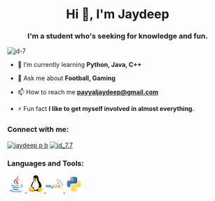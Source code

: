 <h1 align="center">Hi 👋, I'm Jaydeep</h1>
<h3 align="center">I'm a student who's seeking for knowledge and fun.</h3>

<p align="left"> <img src="https://komarev.com/ghpvc/?username=jd-7&label=Profile%20views&color=0e75b6&style=flat" alt="jd-7" /> </p>

- 🌱 I’m currently learning **Python, Java, C++**

- 💬 Ask me about **Football, Gaming**

- 📫 How to reach me **payyaljaydeep@gmail.com**

- ⚡ Fun fact **I like to get myself involved in almost everything.**

<h3 align="left">Connect with me:</h3>
<p align="left">
<a href="https://www.linkedin.com/in/jaydeep-p-b-1184bb21a/" target="blank"><img align="center" src="https://raw.githubusercontent.com/rahuldkjain/github-profile-readme-generator/master/src/images/icons/Social/linked-in-alt.svg" alt="jaydeep p b" height="30" width="40" /></a>
<a href="https://instagram.com/jd_7.7" target="blank"><img align="center" src="https://raw.githubusercontent.com/rahuldkjain/github-profile-readme-generator/master/src/images/icons/Social/instagram.svg" alt="jd_7.7" height="30" width="40" /></a>
</p>

<h3 align="left">Languages and Tools:</h3>
<p align="left"> <a href="https://www.java.com" target="_blank"> <img src="https://raw.githubusercontent.com/devicons/devicon/master/icons/java/java-original.svg" alt="java" width="40" height="40"/> </a> <a href="https://www.linux.org/" target="_blank"> <img src="https://raw.githubusercontent.com/devicons/devicon/master/icons/linux/linux-original.svg" alt="linux" width="40" height="40"/> </a> <a href="https://www.mysql.com/" target="_blank"> <img src="https://raw.githubusercontent.com/devicons/devicon/master/icons/mysql/mysql-original-wordmark.svg" alt="mysql" width="40" height="40"/> </a> <a href="https://www.python.org" target="_blank"> <img src="https://raw.githubusercontent.com/devicons/devicon/master/icons/python/python-original.svg" alt="python" width="40" height="40"/> </a> </p>
